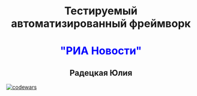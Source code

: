 <div style="text-align: center;">
<h1>Тестируемый автоматизированный фреймворк</h1>
<h1 style="color: blue;">"РИА Новости"</h1>
<h2>Радецкая Юлия</h2>
</div>

[![codewars](https://www.codewars.com/users/ChaoticHamka/badges/large)](https://www.codewars.com/users/ChaoticHamka)

